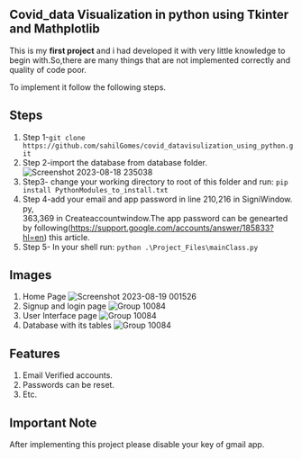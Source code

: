 ## Covid_data Visualization in python using Tkinter and Mathplotlib

This is my **first project** and i had developed it with very little knowledge to begin with.So,there are many things that are not implemented correctly and quality of code poor.

To implement it follow the following steps.

## Steps

 1. Step 1-`git clone https://github.com/sahilGomes/covid_datavisulization_using_python.git`
 2. Step 2-import the database from database folder.
 ![Screenshot 2023-08-18 235038](https://github.com/sahilGomes/covid_datavisulization_using_python/assets/90950400/90952737-b759-4d76-a439-35919b33ca03)
 3. Step3- change your working directory to root of this folder and run: `pip install PythonModules_to_install.txt`
 4. Step 4-add your email and app password in line 210,216 in SigniWindow. py,            
363,369 in Createaccountwindow.The app password can be genearted by following(https://support.google.com/accounts/answer/185833?hl=en) this article.
 5. Step 5- In your shell run:  `python .\Project_Files\mainClass.py`

## Images
1. Home Page 
![Screenshot 2023-08-19 001526](https://github.com/sahilGomes/covid_datavisulization_using_python/assets/90950400/56c95802-8062-4463-9c69-bb6cd65dc393)
2. Signup and login page
![Group 10084](https://github.com/sahilGomes/covid_datavisulization_using_python/assets/90950400/7b570e24-58d3-4cb8-ade6-bea441642ba1)
3. User Interface page
![Group 10084](https://github.com/sahilGomes/covid_datavisulization_using_python/assets/90950400/ec10881c-7c6d-48a0-9088-bcfbf2b0aa06)
4. Database with its tables
![Group 10084](https://github.com/sahilGomes/covid_datavisulization_using_python/assets/90950400/4275d05a-9ad9-4545-b9ea-87d7ef12f0a1)

## Features
1. Email Verified accounts.
2. Passwords can be reset.
3. Etc.

## Important Note
After implementing this project please disable your key of gmail app.
